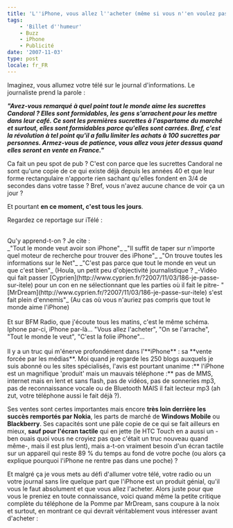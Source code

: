 ```yaml
---
title: 'L''iPhone, vous allez l''acheter (même si vous n''en voulez pas)'
tags:
    - 'Billet d''humeur'
    - Buzz
    - iPhone
    - Publicité
date: '2007-11-03'
type: post
locale: fr_FR
---
```


Imaginez, vous allumez votre télé sur le journal d'informations. Le journaliste prend la parole&nbsp;:

_**&quot;Avez-vous remarqué à quel point tout le monde aime les sucrettes Candoral&nbsp;? Elles sont formidables, les gens s'arrachent pour les mettre dans leur café. Ce sont les premières sucrettes à l'aspartame du marché et surtout, elles sont formidables parce qu'elles sont carrées. Bref, c'est la révolution à tel point qu'il a fallu limiter les achats à 100 sucrettes par personnes. Armez-vous de patience, vous allez vous jeter dessus quand elles seront en vente en France.&quot;**_

Ca fait un peu spot de pub&nbsp;? C'est con parce que les sucrettes Candoral ne sont qu'une copie de ce qui existe déjà depuis les années 40 et que leur forme rectangulaire n'apporte rien sachant qu'elles fondent en 3/4 de secondes dans votre tasse&nbsp;? Bref, vous n'avez aucune chance de voir ça un jour&nbsp;?

Et pourtant **en ce moment, c'est tous les jours**.

Regardez ce reportage sur iTélé&nbsp;:

<div></div>

<div>&#xA0;</div>

<div>Qu'y apprend-t-on&nbsp;? Je cite&nbsp;:</div>

<div>_&quot;Tout le monde veut avoir son iPhone&quot;_
_&quot;Il suffit de taper sur n'importe quel moteur de recherche pour trouver des iPhone&quot;_
_&quot;On trouve toutes les informations sur le Net&quot;_
_&quot;C'est pas parce que tout le monde en veut un que c'est bien&quot;_ (Houla, un petit peu d'objectivité journalistique&nbsp;?
_-Vidéo qui fait passer [Cyprien](http://www.cyprien.fr/?2007/11/03/186-je-passe-sur-itele) pour un con en ne sélectionnant que les parties o&#xF9; il fait le pitre-
&quot;[MrDream](http://www.cyprien.fr/?2007/11/03/186-je-passe-sur-itele) s'est fait plein d'ennemis&quot;_ (Au cas o&#xF9; vous n'auriez pas compris que tout le monde aime l'iPhone)</div>

<div>&#xA0;</div>

<div>Et sur BFM Radio, que j'écoute tous les matins, c'est le même schéma. Iphone par-ci, iPhone par-là… &quot;Vous allez l'acheter&quot;, &quot;On se l'arrache&quot;, &quot;Tout le monde le veut&quot;, &quot;C'est la folie iPhone&quot;…</div>

<div>&#xA0;</div>

<div>Il y a un truc qui m'énerve profondément dans l'**iPhone**&nbsp;: sa **vente forcée par les médias**. Moi quand je regarde les 250 blogs auxquels je suis abonné ou les sites spécialisés, l'avis est pourtant unanime&nbsp;:** l'iPhone est un magnifique 'produit' mais un mauvais téléphone&nbsp;:** pas de MMS, internet mais en lent et sans flash, pas de vidéos, pas de sonneries mp3, pas de reconnaissance vocale ou de Bluetooth MAIS il fait lecteur mp3 (ah zut, votre téléphone aussi le fait déjà&nbsp;?).</div>

Ses ventes sont certes importantes mais encore **très loin derrière les succès remportés par Nokia**, les parts de marché de **Windows Mobile** ou **Blackberry**. Ses capacités sont une pâle copie de ce qui se fait ailleurs en mieux, **sauf pour l'écran tactile** qui en jette (le HTC Touch en a aussi un -ben ouais quoi vous ne croyiez pas que c'était un truc nouveau quand même-, mais il est plus lent), mais a-t-on vraiment besoin d'un écran tactile sur un appareil qui reste 89 % du temps au fond de votre poche (ou alors ça explique pourquoi l'iPhone ne rentre pas dans une poche)&nbsp;?

Et malgré ça je vous mets au défi d'allumer votre télé, votre radio ou un votre journal sans lire quelque part que l'iPhone est un produit génial, qu'il vous le faut absolument et que vous allez l'acheter. Alors juste pour que vous le preniez en toute connaissance, voici quand même la petite critique complète du téléphone de la Pomme par MrDream, sans coupure à la noix et surtout, en montrant ce qui devrait véritablement vous intéresser avant d'acheter&nbsp;:

<div></div>
